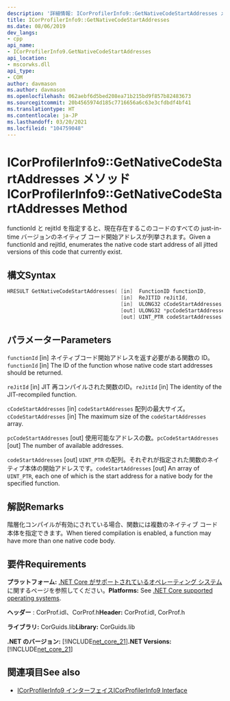 ```yaml
---
description: '詳細情報: ICorProfilerInfo9::GetNativeCodeStartAddresses メソッド'
title: ICorProfilerInfo9::GetNativeCodeStartAddresses
ms.date: 08/06/2019
dev_langs:
- cpp
api_name:
- ICorProfilerInfo9.GetNativeCodeStartAddresses
api_location:
- mscorwks.dll
api_type:
- COM
author: davmason
ms.author: davmason
ms.openlocfilehash: 062aebf6d5bed208ea71b215bd9f857b82483673
ms.sourcegitcommit: 20b4565974d185c7716656a6c63e3cfdbdf4bf41
ms.translationtype: HT
ms.contentlocale: ja-JP
ms.lasthandoff: 03/20/2021
ms.locfileid: "104759048"
---
```

# <a name="icorprofilerinfo9getnativecodestartaddresses-method"></a><span data-ttu-id="0c3f0-103">ICorProfilerInfo9::GetNativeCodeStartAddresses メソッド</span><span class="sxs-lookup"><span data-stu-id="0c3f0-103">ICorProfilerInfo9::GetNativeCodeStartAddresses Method</span></span>

<span data-ttu-id="0c3f0-104">functionId と rejitId を指定すると、現在存在するこのコードのすべての just-in-time バージョンのネイティブ コード開始アドレスが列挙されます。</span><span class="sxs-lookup"><span data-stu-id="0c3f0-104">Given a functionId and rejitId, enumerates the native code start address of all jitted versions of this code that currently exist.</span></span>

## <a name="syntax"></a><span data-ttu-id="0c3f0-105">構文</span><span class="sxs-lookup"><span data-stu-id="0c3f0-105">Syntax</span></span>

```cpp
HRESULT GetNativeCodeStartAddresses( [in]  FunctionID functionID,
                                     [in]  ReJITID reJitId,
                                     [in]  ULONG32 cCodeStartAddresses,
                                     [out] ULONG32 *pcCodeStartAddresses,
                                     [out] UINT_PTR codeStartAddresses[]);
```

## <a name="parameters"></a><span data-ttu-id="0c3f0-106">パラメーター</span><span class="sxs-lookup"><span data-stu-id="0c3f0-106">Parameters</span></span>

<span data-ttu-id="0c3f0-107">`functionId` [in] ネイティブコード開始アドレスを返す必要がある関数の ID。</span><span class="sxs-lookup"><span data-stu-id="0c3f0-107">`functionId` [in] The ID of the function whose native code start addresses should be returned.</span></span>

<span data-ttu-id="0c3f0-108">`reJitId` [in] JIT 再コンパイルされた関数のID。</span><span class="sxs-lookup"><span data-stu-id="0c3f0-108">`reJitId` [in] The identity of the JIT-recompiled function.</span></span>

<span data-ttu-id="0c3f0-109">`cCodeStartAddresses` [in] `codeStartAddresses` 配列の最大サイズ。</span><span class="sxs-lookup"><span data-stu-id="0c3f0-109">`cCodeStartAddresses` [in] The maximum size of the `codeStartAddresses` array.</span></span>

<span data-ttu-id="0c3f0-110">`pcCodeStartAddresses` [out] 使用可能なアドレスの数。</span><span class="sxs-lookup"><span data-stu-id="0c3f0-110">`pcCodeStartAddresses` [out] The number of available addresses.</span></span>

<span data-ttu-id="0c3f0-111">`codeStartAddresses` [out] `UINT_PTR` の配列。それぞれが指定された関数のネイティブ本体の開始アドレスです。</span><span class="sxs-lookup"><span data-stu-id="0c3f0-111">`codeStartAddresses` [out] An array of `UINT_PTR`, each one of which is the start address for a native body for the specified function.</span></span>

## <a name="remarks"></a><span data-ttu-id="0c3f0-112">解説</span><span class="sxs-lookup"><span data-stu-id="0c3f0-112">Remarks</span></span>

<span data-ttu-id="0c3f0-113">階層化コンパイルが有効にされている場合、関数には複数のネイティブ コード本体を指定できます。</span><span class="sxs-lookup"><span data-stu-id="0c3f0-113">When tiered compilation is enabled, a function may have more than one native code body.</span></span>

## <a name="requirements"></a><span data-ttu-id="0c3f0-114">要件</span><span class="sxs-lookup"><span data-stu-id="0c3f0-114">Requirements</span></span>

<span data-ttu-id="0c3f0-115">**プラットフォーム:** [.NET Core がサポートされているオペレーティング システム](../../../core/install/windows.md?pivots=os-windows)に関するページを参照してください。</span><span class="sxs-lookup"><span data-stu-id="0c3f0-115">**Platforms:** See [.NET Core supported operating systems](../../../core/install/windows.md?pivots=os-windows).</span></span>

<span data-ttu-id="0c3f0-116">**ヘッダー** : CorProf.idl、CorProf.h</span><span class="sxs-lookup"><span data-stu-id="0c3f0-116">**Header:** CorProf.idl, CorProf.h</span></span>

<span data-ttu-id="0c3f0-117">**ライブラリ:** CorGuids.lib</span><span class="sxs-lookup"><span data-stu-id="0c3f0-117">**Library:** CorGuids.lib</span></span>

<span data-ttu-id="0c3f0-118">**.NET のバージョン:** [!INCLUDE[net_core_21](../../../../includes/net-core-21-md.md)]</span><span class="sxs-lookup"><span data-stu-id="0c3f0-118">**.NET Versions:** [!INCLUDE[net_core_21](../../../../includes/net-core-21-md.md)]</span></span>

## <a name="see-also"></a><span data-ttu-id="0c3f0-119">関連項目</span><span class="sxs-lookup"><span data-stu-id="0c3f0-119">See also</span></span>

- [<span data-ttu-id="0c3f0-120">ICorProfilerInfo9 インターフェイス</span><span class="sxs-lookup"><span data-stu-id="0c3f0-120">ICorProfilerInfo9 Interface</span></span>](icorprofilerinfo9-interface.md)

